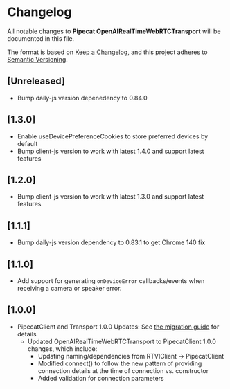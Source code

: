 # Changelog

All notable changes to **Pipecat OpenAIRealTimeWebRTCTransport** will be documented in this file.

The format is based on [Keep a Changelog](https://keepachangelog.com/en/1.0.0/),
and this project adheres to [Semantic Versioning](https://semver.org/spec/v2.0.0.html).

## [Unreleased]

- Bump daily-js version depenedency to 0.84.0

## [1.3.0]

- Enable useDevicePreferenceCookies to store preferred devices by default
- Bump client-js version to work with latest 1.4.0 and support latest features

## [1.2.0]

- Bump client-js version to work with latest 1.3.0 and support latest features

## [1.1.1]

- Bump daily-js version dependency to 0.83.1 to get Chrome 140 fix

## [1.1.0]

- Add support for generating `onDeviceError` callbacks/events when receiving a camera or speaker error.

## [1.0.0]

- PipecatClient and Transport 1.0.0 Updates:
  See [the migration guide](https://docs.pipecat.ai/client/js/migration-guide) for details
  - Updated OpenAIRealTimeWebRTCTransport to PipecatClient 1.0.0 changes, which include:
    - Updating naming/dependencies from RTVIClient -> PipecatClient
    - Modified connect() to follow the new pattern of providing connection details at the time of connection vs. constructor
    - Added validation for connection parameters
 
